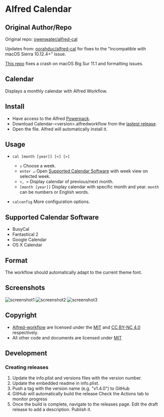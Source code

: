 # Alfred Calendar

## Original Author/Repo
Original repo: [owenwater/alfred-cal](https://github.com/owenwater/alfred-cal)

Updates from: [oorahduc/alfred-cal](https://github.com/oorahduc/alfred-cal) for fixes to the "Incompatible with macOS Sierra 10.12.4+" issue.

[This repo](https://github.com/cleobis/alfred-cal) fixes a crash on macOS Big Sur 11.1 and formatting issues.

## Calendar

Displays a monthly calendar with Alfred Workflow.

## Install
- Have access to the Alfred [Powerpack](http://www.alfredapp.com/powerpack/).
- Download Calendar-&lt;version&gt;.alfredworkflow from  the [lastest release](https://github.com/cleobis/alfred-cal/releases/latest).
- Open the file. Alfred will automatically install it.

## Usage
- `cal [month [year]] [<] [>]`
	- `↕` Choose a week.
	- `enter ↵` Open [Supported Calendar Software](#support) with week view on selected week.
	- `<, >` Display calendar of previous/next month.
	- `[month [year]]` Display calendar with specific month and year. `month` can be numbers or English words.

- `calconfig` More configuration options.

<a name="support"></a>
## Supported Calendar Software
- BusyCal
- Fantastical 2
- Google Calendar
- OS X Calendar

## Format
The workflow should automatically adapt to the current theme font.

## Screenshots
![screenshot1](screenshots/screenshot1.png?raw=true)
![screenshot2](screenshots/screenshot2.png?raw=true)
![screenshot3](screenshots/screenshot3.png?raw=true)

## Copyright
- [Alfred-workflow](https://github.com/deanishe/alfred-workflow) are licensed under the [MIT](http://opensource.org/licenses/MIT) and [CC BY-NC 4.0](https://creativecommons.org/licenses/by-nc/4.0/legalcode) respectively.
- All other code and documents are licensed under [MIT](http://opensource.org/licenses/MIT)

## Development
### Creating releases
1. Update the info.plist and versions files with the version number.
2. Update the embedded readme in info.plist.
3. Push a tag with the version name (e.g. "v1.4.0") to GitHub
4. GitHub will automatically build the release Check the Actions tab to monitor progress
5. Once the build is complete, navigate to the releases page. Edit the draft release to add a description. Publish it.

